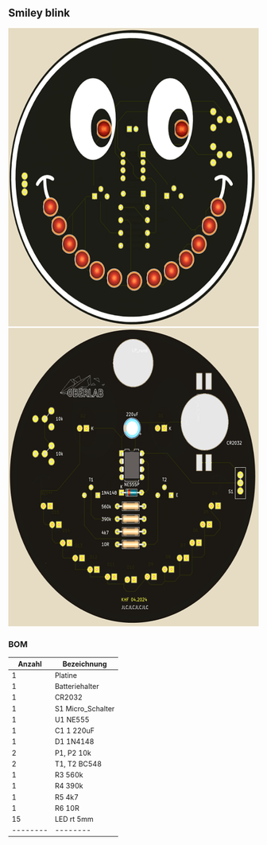 ## Smiley blink

<img src="/pic/Smiley_blink_F.png" height="600">  <img src="/pic/Smiley_blink_B.png" height="600">


### BOM

| Anzahl | Bezeichnung | 
| -------- | -------- | 
|1	|Platine|
|1	|Batteriehalter|
|1	|CR2032|
|1	|S1 Micro_Schalter|
|1	|U1 NE555|
|1|	C1 1 220uF|
|1	|D1 1N4148|
|2	|P1, P2 10k|
|2	|T1, T2 BC548|
|1	|R3 560k|
|1	|R4 390k|
|1	|R5 4k7|
|1	|R6 10R|
|15	|LED rt 5mm|
|--------	|--------|
